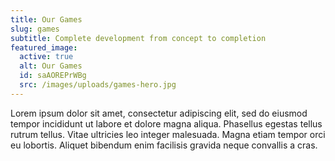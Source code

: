```yaml
---
title: Our Games
slug: games
subtitle: Complete development from concept to completion
featured_image:
  active: true
  alt: Our Games
  id: saAOREPrWBg
  src: /images/uploads/games-hero.jpg
---
```

Lorem ipsum dolor sit amet, consectetur adipiscing elit, sed do eiusmod tempor incididunt ut labore et dolore magna aliqua. Phasellus egestas tellus rutrum tellus. Vitae ultricies leo integer malesuada. Magna etiam tempor orci eu lobortis. Aliquet bibendum enim facilisis gravida neque convallis a cras.

